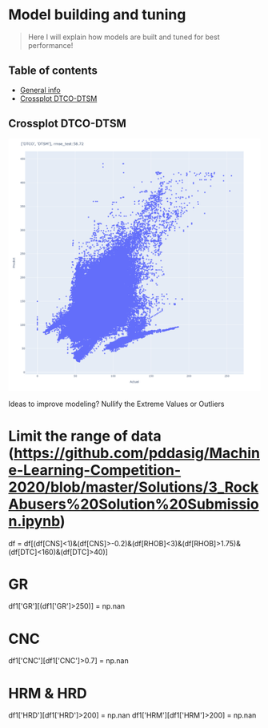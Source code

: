 # Model building and tuning
> Here I will explain how models are built and tuned for best performance!

## Table of contents
* [General info](#general-info)
* [Crossplot DTCO-DTSM](#dtco-dtsm)

## Crossplot DTCO-DTSM
![Crossplot](./readme_resources/Crossplot-DTCO-DTSM.png)


Ideas to improve modeling?
Nullify the Extreme Values or Outliers
# Limit the range of data (https://github.com/pddasig/Machine-Learning-Competition-2020/blob/master/Solutions/3_RockAbusers%20Solution%20Submission.ipynb)
df = df[(df[CNS]<1)&(df[CNS]>-0.2)&(df[RHOB]<3)&(df[RHOB]>1.75)&(df[DTC]<160)&(df[DTC]>40)]

# GR
df1['GR'][(df1['GR']>250)] = np.nan
# CNC
df1['CNC'][df1['CNC']>0.7] = np.nan
# HRM & HRD
df1['HRD'][df1['HRD']>200] = np.nan
df1['HRM'][df1['HRM']>200] = np.nan